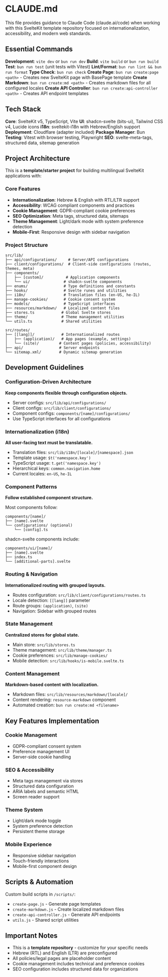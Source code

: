 # CLAUDE.md

This file provides guidance to Claude Code (claude.ai/code) when working with this SvelteKit template repository focused on internationalization, accessibility, and modern web standards.

## Essential Commands

**Development**: `vite dev` or `bun run dev`
**Build**: `vite build` or `bun run build`
**Test**: `bun run test` (unit tests with Vitest)
**Lint/Format**: `bun run lint && bun run format`
**Type Check**: `bun run check`
**Create Page**: `bun run create:page <path>` - Creates new SvelteKit page with BasePage template
**Create Markdown**: `bun run create:md <path>` - Creates markdown files for all configured locales
**Create API Controller**: `bun run create:api-controller <path>` - Creates API endpoint templates

## Tech Stack

**Core**: SvelteKit v5, TypeScript, Vite
**UI**: shadcn-svelte (bits-ui), Tailwind CSS v4, Lucide icons
**i18n**: sveltekit-i18n with Hebrew/English support
**Deployment**: Cloudflare (adapter included)
**Package Manager**: Bun
**Testing**: Vitest with browser testing, Playwright
**SEO**: svelte-meta-tags, structured data, sitemap generation

## Project Architecture

This is a **template/starter project** for building multilingual SvelteKit applications with:

### Core Features

- **Internationalization**: Hebrew & English with RTL/LTR support
- **Accessibility**: WCAG compliant components and practices
- **Cookie Management**: GDPR-compliant cookie preferences
- **SEO Optimization**: Meta tags, structured data, sitemaps
- **Theme Management**: Light/dark mode with system preference detection
- **Mobile-First**: Responsive design with sidebar navigation

### Project Structure

```
src/lib/
├── api/configurations/     # Server/API configurations
├── client/configurations/  # Client-side configurations (routes, themes, meta)
├── components/
│   ├── [custom]/          # Application components
│   └── ui/               # shadcn-svelte components
├── enums/                # Type definitions and constants
├── hooks/                # Svelte runes and utilities
├── i18n/                 # Translation files (en-US, he-IL)
├── manage-cookies/       # Cookie consent system
├── models/               # TypeScript interfaces
├── resources/markdown/   # Localized content files
├── stores.ts            # Global Svelte stores
├── theme/               # Theme management utilities
└── utils.ts             # Shared utilities

src/routes/
├── [[lang]]/            # Internationalized routes
│   ├── (application)/   # App pages (example, settings)
│   └── (site)/         # Content pages (policies, accessibility)
├── api/                # Server endpoints
└── sitemap.xml/        # Dynamic sitemap generation
```

## Development Guidelines

### Configuration-Driven Architecture

**Keep components flexible through configuration objects.**

- Server configs: `src/lib/api/configurations/`
- Client configs: `src/lib/client/configurations/`
- Component configs: `components/[name]/configurations/`
- Use TypeScript interfaces for all configurations

### Internationalization (i18n)

**All user-facing text must be translatable.**

- Translation files: `src/lib/i18n/[locale]/[namespace].json`
- Template usage: `$t('namespace.key')`
- TypeScript usage: `t.get('namespace.key')`
- Hierarchical keys: `common.navigation.home`
- Current locales: `en-US`, `he-IL`

### Component Patterns

**Follow established component structure.**

Most components follow:

```
components/[name]/
├── [name].svelte
└── configurations/ (optional)
    └── [config].ts
```

shadcn-svelte components include:

```
components/ui/[name]/
├── [name].svelte
├── index.ts
└── [additional-parts].svelte
```

### Routing & Navigation

**Internationalized routing with grouped layouts.**

- Routes configuration: `src/lib/client/configurations/routes.ts`
- Locale detection: `[[lang]]` parameter
- Route groups: `(application)`, `(site)`
- Navigation: Sidebar with grouped routes

### State Management

**Centralized stores for global state.**

- Main store: `src/lib/stores.ts`
- Theme management: `src/lib/theme/manager.ts`
- Cookie preferences: `src/lib/manage-cookies/`
- Mobile detection: `src/lib/hooks/is-mobile.svelte.ts`

### Content Management

**Markdown-based content with localization.**

- Markdown files: `src/lib/resources/markdown/[locale]/`
- Content rendering: `resource-markdown` component
- Automated creation: `bun run create:md <filename>`

## Key Features Implementation

### Cookie Management

- GDPR-compliant consent system
- Preference management UI
- Server-side cookie handling

### SEO & Accessibility

- Meta tags management via stores
- Structured data configuration
- ARIA labels and semantic HTML
- Screen reader support

### Theme System

- Light/dark mode toggle
- System preference detection
- Persistent theme storage

### Mobile Experience

- Responsive sidebar navigation
- Touch-friendly interactions
- Mobile-first component design

## Scripts & Automation

Custom build scripts in `/scripts/`:

- `create-page.js` - Generate page templates
- `create-markdown.js` - Create localized markdown files
- `create-api-controller.js` - Generate API endpoints
- `utils.js` - Shared script utilities

## Important Notes

- This is a **template repository** - customize for your specific needs
- Hebrew (RTL) and English (LTR) are preconfigured
- All policies/legal pages are placeholder content
- Cookie management includes technical and preference cookies
- SEO configuration includes structured data for organizations
